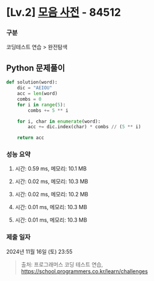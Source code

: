 # [Lv.2] [모음 사전](https://school.programmers.co.kr/learn/courses/30/lessons/84512) - 84512 

### 구분

코딩테스트 연습 > 완전탐색

## Python 문제풀이

```py
def solution(word):
    dic = "AEIOU"
    acc = len(word)
    combs = 0
    for i in range(5):
        combs += 5 ** i

    for i, char in enumerate(word):
        acc += dic.index(char) * combs // (5 ** i)

    return acc

```

### 성능 요약

1. 시간: 0.59 ms, 메모리: 10.1 MB

2. 시간: 0.02 ms, 메모리: 10.3 MB
3. 시간: 0.02 ms, 메모리: 10.2 MB
4. 시간: 0.01 ms, 메모리: 10.3 MB
5. 시간: 0.01 ms, 메모리: 10.3 MB

### 제출 일자

2024년 11월 16일 (토) 23:55

> 출처: 프로그래머스 코딩 테스트 연습, https://school.programmers.co.kr/learn/challenges